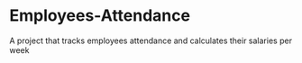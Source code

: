# Employees-Attendance
A project that tracks employees attendance and calculates their salaries per week
